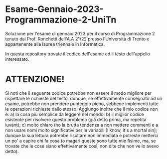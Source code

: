# Esame-Gennaio-2023-Programmazione-2-UniTn
Soluzione per l'esame di gennaio 2023 per il corso di Programmazione 2 tenuto dal Prof. Ronchetti dell'A.A 21/22 presso l'Università di Trento e appartenente alla laurea triennale in Informatica.

In questa repository trovate il codice dell'esame ed il testo dell'appello interessato.

# ATTENZIONE!
Si noti che il seguente codice potrebbe non essere il modo migliore per rispettare le richieste del testo, dunque, se effettivamente consegnato ad un esame, potrebbe non prendere punteggio pieno, sebbene implementi tutte le operazioni richieste dallo stesso. 
Aggiungo inoltre che il mio codice non è:
   a) la cosa più semplice da leggere nel mondo;
   b) il miglior codice esistente per risolvere questo problema (già detto prima, ma repetita iuvant);
   c) molto chiaro (ho la brutta tendenza a non mettere commenti e a non usare nomi molto significativi per le variabili [I know, it's a mortal sin];
dunque la sua lettura potrebbe risultare non immediata e potreste metterci un po' a capire chi fa cosa (o magari queste sono tutte mie fisime, ma, se trovate che le cose siano effettivamente così, non dite che non ve lo avevo detto).


